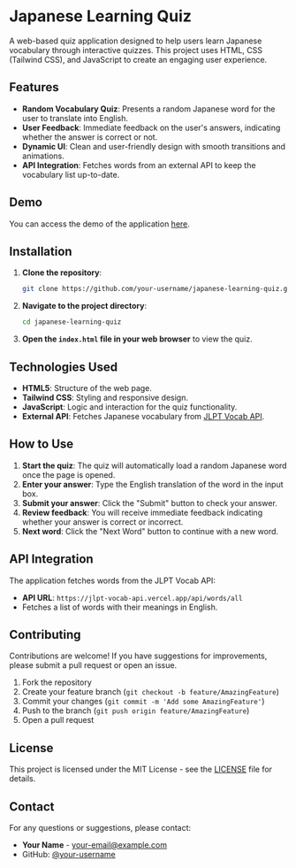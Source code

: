 # Japanese Learning Quiz

A web-based quiz application designed to help users learn Japanese vocabulary through interactive quizzes. This project uses HTML, CSS (Tailwind CSS), and JavaScript to create an engaging user experience.

## Features

- **Random Vocabulary Quiz**: Presents a random Japanese word for the user to translate into English.
- **User Feedback**: Immediate feedback on the user's answers, indicating whether the answer is correct or not.
- **Dynamic UI**: Clean and user-friendly design with smooth transitions and animations.
- **API Integration**: Fetches words from an external API to keep the vocabulary list up-to-date.

## Demo

You can access the demo of the application [here](#).

## Installation

1. **Clone the repository**:
    ```bash
    git clone https://github.com/your-username/japanese-learning-quiz.git
    ```
2. **Navigate to the project directory**:
    ```bash
    cd japanese-learning-quiz
    ```

3. **Open the `index.html` file in your web browser** to view the quiz.

## Technologies Used

- **HTML5**: Structure of the web page.
- **Tailwind CSS**: Styling and responsive design.
- **JavaScript**: Logic and interaction for the quiz functionality.
- **External API**: Fetches Japanese vocabulary from [JLPT Vocab API](https://jlpt-vocab-api.vercel.app/).

## How to Use

1. **Start the quiz**: The quiz will automatically load a random Japanese word once the page is opened.
2. **Enter your answer**: Type the English translation of the word in the input box.
3. **Submit your answer**: Click the "Submit" button to check your answer.
4. **Review feedback**: You will receive immediate feedback indicating whether your answer is correct or incorrect.
5. **Next word**: Click the "Next Word" button to continue with a new word.

## API Integration

The application fetches words from the JLPT Vocab API:
- **API URL**: `https://jlpt-vocab-api.vercel.app/api/words/all`
- Fetches a list of words with their meanings in English.

## Contributing

Contributions are welcome! If you have suggestions for improvements, please submit a pull request or open an issue.

1. Fork the repository
2. Create your feature branch (`git checkout -b feature/AmazingFeature`)
3. Commit your changes (`git commit -m 'Add some AmazingFeature'`)
4. Push to the branch (`git push origin feature/AmazingFeature`)
5. Open a pull request

## License

This project is licensed under the MIT License - see the [LICENSE](LICENSE) file for details.

## Contact

For any questions or suggestions, please contact:
- **Your Name** - [your-email@example.com](mailto:your-email@example.com)
- GitHub: [@your-username](https://github.com/your-username)
